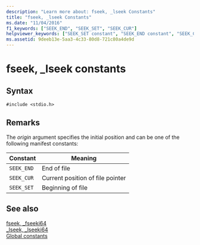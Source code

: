 ```yaml
---
description: "Learn more about: fseek, _lseek Constants"
title: "fseek, _lseek Constants"
ms.date: "11/04/2016"
f1_keywords: ["SEEK_END", "SEEK_SET", "SEEK_CUR"]
helpviewer_keywords: ["SEEK_SET constant", "SEEK_END constant", "SEEK_CUR constant"]
ms.assetid: 9deeb13e-5aa3-4c33-80d8-721c80a4de9d
---
```

# fseek, _lseek constants

## Syntax

```
#include <stdio.h>
```

## Remarks

The *origin* argument specifies the initial position and can be one of the following manifest constants:

|Constant|Meaning|
|--------------|-------------|
|`SEEK_END`|End of file|
|`SEEK_CUR`|Current position of file pointer|
|`SEEK_SET`|Beginning of file|

## See also

[fseek, _fseeki64](./reference/fseek-fseeki64.md)\
[_lseek, _lseeki64](./reference/lseek-lseeki64.md)\
[Global constants](./global-constants.md)
